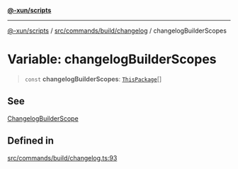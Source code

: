 [**@-xun/scripts**](../../../../../README.md)

***

[@-xun/scripts](../../../../../README.md) / [src/commands/build/changelog](../README.md) / changelogBuilderScopes

# Variable: changelogBuilderScopes

> `const` **changelogBuilderScopes**: [`ThisPackage`](../../../../configure/enumerations/ThisPackageGlobalScope.md#thispackage)[]

## See

[ChangelogBuilderScope](../../../../configure/enumerations/ThisPackageGlobalScope.md)

## Defined in

[src/commands/build/changelog.ts:93](https://github.com/Xunnamius/xscripts/blob/f7b55e778c8646134a23d934fd2791d564a72b57/src/commands/build/changelog.ts#L93)
